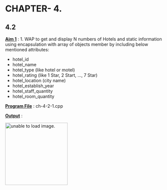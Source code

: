 # CHAPTER- 4.

## 4.2

<u>**Aim 1**</u> : 1. WAP to get and display N numbers of Hotels and static information using encapsulation with array of objects member  by including below mentioned attributes:
- hotel_id
- hotel_name
- hotel_type (like hotel or motel)
- hotel_rating (like 1 Star, 2 Start, ..., 7 Star)
- hotel_location (city name)
- hotel_establish_year
- hotel_staff_quantity
- hotel_room_quantity

<u>**Program File**</u> : ch-4-2-1.cpp

<u>**Output**</u> :

<img src="https://github.com/jb-jaydeep/Cpp/blob/main/chapter-4/ch-4-2/Image/ch-5-2-1.png" height = "200px" alt = "unable to load image.">
